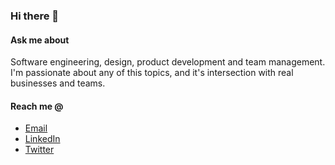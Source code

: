 ### Hi there 👋

#### Ask me about
Software engineering, design, product development and team management.
I'm passionate about any of this topics, and it's intersection with real businesses and teams.

#### Reach me @
* [Email](mailto://ivobenedito@gmail.com)
* [LinkedIn](https://www.linkedin.com/in/ivobenedito/)
* [Twitter](https://twitter.com/ivobenedito)
